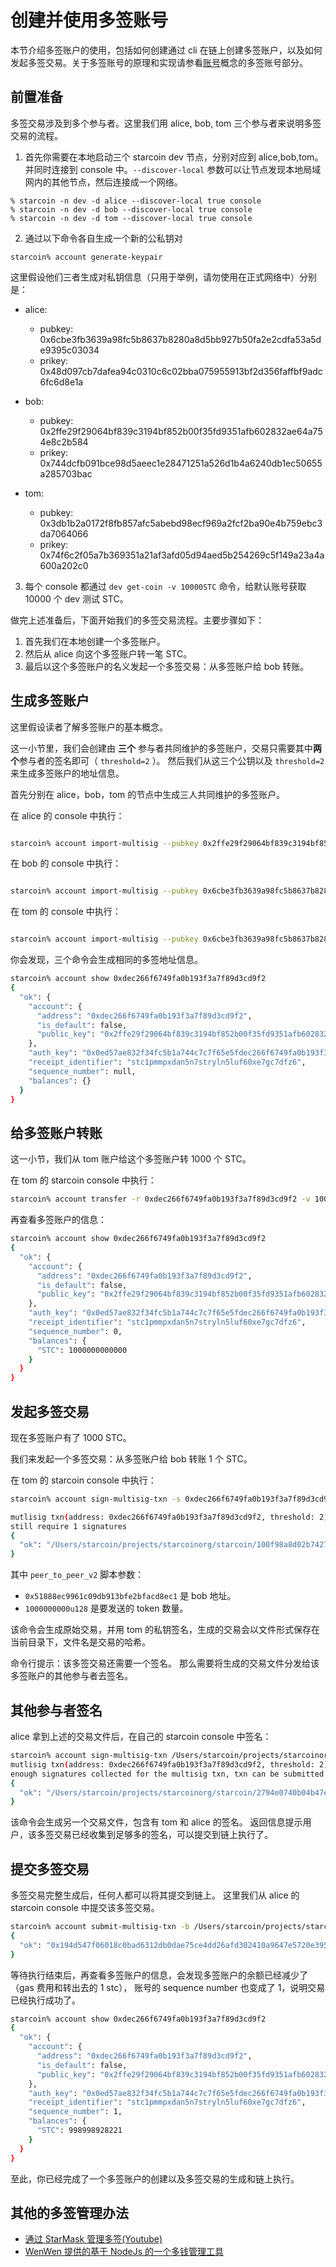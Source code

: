 # 创建并使用多签账号


本节介绍多签账户的使用，包括如何创建通过 cli 在链上创建多签账户，以及如何发起多签交易。关于多签账号的原理和实现请参看[账号](../../concepts/account)概念的多签账号部分。

## 前置准备

多签交易涉及到多个参与者。这里我们用 alice, bob, tom 三个参与者来说明多签交易的流程。

1. 首先你需要在本地启动三个 starcoin dev 节点，分别对应到 alice,bob,tom。并同时连接到 console 中。`--discover-local` 参数可以让节点发现本地局域网内的其他节点，然后连接成一个网络。 
```
% starcoin -n dev -d alice --discover-local true console
% starcoin -n dev -d bob --discover-local true console
% starcoin -n dev -d tom --discover-local true console
```

2. 通过以下命令各自生成一个新的公私钥对
```shell
starcoin% account generate-keypair
```

这里假设他们三者生成对私钥信息（只用于举例，请勿使用在正式网络中）分别是：

- alice:
  - pubkey: 0x6cbe3fb3639a98fc5b8637b8280a8d5bb927b50fa2e2cdfa53a5de9395c03034
  - prikey: 0x48d097cb7dafea94c0310c6c02bba075955913bf2d356faffbf9adc6fc6d8e1a
- bob:
  - pubkey: 0x2ffe29f29064bf839c3194bf852b00f35fd9351afb602832ae64a754e8c2b584
  - prikey: 0x744dcfb091bce98d5aeec1e28471251a526d1b4a6240db1ec50655a285703bac

- tom:
  - pubkey: 0x3db1b2a0172f8fb857afc5abebd98ecf969a2fcf2ba90e4b759ebc3da7064066
  - prikey: 0x74f6c2f05a7b369351a21af3afd05d94aed5b254269c5f149a23a4a600a202c0


3. 每个 console 都通过 `dev get-coin -v 10000STC` 命令，给默认账号获取 10000 个 dev 测试 STC。


做完上述准备后，下面开始我们的多签交易流程。主要步骤如下：

1. 首先我们在本地创建一个多签账户。
2. 然后从 alice 向这个多签账户转一笔 STC。
3. 最后以这个多签账户的名义发起一个多签交易：从多签账户给 bob 转账。

## 生成多签账户

这里假设读者了解多签账户的基本概念。

这一小节里，我们会创建由 **三个** 参与者共同维护的多签账户，交易只需要其中**两个**参与者的签名即可（ `threshold=2` ）。
然后我们从这三个公钥以及 `threshold=2`  来生成多签账户的地址信息。

首先分别在 alice，bob，tom 的节点中生成三人共同维护的多签账户。

在 alice 的 console 中执行：

```bash

starcoin% account import-multisig --pubkey 0x2ffe29f29064bf839c3194bf852b00f35fd9351afb602832ae64a754e8c2b584 --pubkey 0x3db1b2a0172f8fb857afc5abebd98ecf969a2fcf2ba90e4b759ebc3da7064066 --prikey 0x48d097cb7dafea94c0310c6c02bba075955913bf2d356faffbf9adc6fc6d8e1a -t 2
```

在 bob 的 console 中执行：

```bash

starcoin% account import-multisig --pubkey 0x6cbe3fb3639a98fc5b8637b8280a8d5bb927b50fa2e2cdfa53a5de9395c03034 --pubkey 0x3db1b2a0172f8fb857afc5abebd98ecf969a2fcf2ba90e4b759ebc3da7064066 --prikey 0x744dcfb091bce98d5aeec1e28471251a526d1b4a6240db1ec50655a285703bac -t 2
```

在 tom 的 console 中执行：

```bash

starcoin% account import-multisig --pubkey 0x6cbe3fb3639a98fc5b8637b8280a8d5bb927b50fa2e2cdfa53a5de9395c03034 --pubkey 0x2ffe29f29064bf839c3194bf852b00f35fd9351afb602832ae64a754e8c2b584 --prikey 0x74f6c2f05a7b369351a21af3afd05d94aed5b254269c5f149a23a4a600a202c0 -t 2
```

你会发现，三个命令会生成相同的多签地址信息。

```bash
starcoin% account show 0xdec266f6749fa0b193f3a7f89d3cd9f2
{
  "ok": {
    "account": {
      "address": "0xdec266f6749fa0b193f3a7f89d3cd9f2",
      "is_default": false,
      "public_key": "0x2ffe29f29064bf839c3194bf852b00f35fd9351afb602832ae64a754e8c2b5843db1b2a0172f8fb857afc5abebd98ecf969a2fcf2ba90e4b759ebc3da70640666cbe3fb3639a98fc5b8637b8280a8d5bb927b50fa2e2cdfa53a5de9395c0303402"
    },
    "auth_key": "0x0ed57ae832f34fc5b1a744c7c7f65e5fdec266f6749fa0b193f3a7f89d3cd9f2",
    "receipt_identifier": "stc1pmmpxdan5n7stryln5luf60xe7gc7dfz6",
    "sequence_number": null,
    "balances": {}
  }
}
```


## 给多签账户转账

这一小节，我们从 tom 账户给这个多签账户转 1000 个 STC。

在 tom 的 starcoin console 中执行：

```bash
starcoin% account transfer -r 0xdec266f6749fa0b193f3a7f89d3cd9f2 -v 1000000000000 -b
```

再查看多签账户的信息：

```bash
starcoin% account show 0xdec266f6749fa0b193f3a7f89d3cd9f2
{
  "ok": {
    "account": {
      "address": "0xdec266f6749fa0b193f3a7f89d3cd9f2",
      "is_default": false,
      "public_key": "0x2ffe29f29064bf839c3194bf852b00f35fd9351afb602832ae64a754e8c2b5843db1b2a0172f8fb857afc5abebd98ecf969a2fcf2ba90e4b759ebc3da70640666cbe3fb3639a98fc5b8637b8280a8d5bb927b50fa2e2cdfa53a5de9395c0303402"
    },
    "auth_key": "0x0ed57ae832f34fc5b1a744c7c7f65e5fdec266f6749fa0b193f3a7f89d3cd9f2",
    "receipt_identifier": "stc1pmmpxdan5n7stryln5luf60xe7gc7dfz6",
    "sequence_number": 0,
    "balances": {
      "STC": 1000000000000
    }
  }
}
```

## 发起多签交易

现在多签账户有了 1000 STC。

我们来发起一个多签交易：从多签账户给 bob 转账 1 个 STC。

在 tom 的 starcoin console 中执行：

```bash
starcoin% account sign-multisig-txn -s 0xdec266f6749fa0b193f3a7f89d3cd9f2 --function 0x1::TransferScripts::peer_to_peer_v2 -t 0x1::STC::STC --arg 0x51888ec9961c09db913bfe2bfacd8ec1 --arg 1000000000u128

mutlisig txn(address: 0xdec266f6749fa0b193f3a7f89d3cd9f2, threshold: 2): 1 signatures collected
still require 1 signatures
{
  "ok": "/Users/starcoin/projects/starcoinorg/starcoin/100f98a8d02b7427122434768858935a682db2917c65129b6416885721f76642.multisig-txn"
}
```

其中 `peer_to_peer_v2` 脚本参数：
- `0x51888ec9961c09db913bfe2bfacd8ec1` 是 bob 地址。
- `1000000000u128` 是要发送的 token 数量。

该命令会生成原始交易，并用 tom 的私钥签名，生成的交易会以文件形式保存在当前目录下，文件名是交易的哈希。

命令行提示：该多签交易还需要一个签名。
那么需要将生成的交易文件分发给该多签账户的其他参与者去签名。

## 其他参与者签名

alice 拿到上述的交易文件后，在自己的 starcoin console 中签名：


```bash
starcoin% account sign-multisig-txn /Users/starcoin/projects/starcoinorg/starcoin/100f98a8d02b7427122434768858935a682db2917c65129b6416885721f76642.multisig-txn
mutlisig txn(address: 0xdec266f6749fa0b193f3a7f89d3cd9f2, threshold: 2): 2 signatures collected
enough signatures collected for the multisig txn, txn can be submitted now
{
  "ok": "/Users/starcoin/projects/starcoinorg/starcoin/2794e0740b04b47e56d0edb33f32378e615b4cf07a16b74fe577985ff70db7b5.multisig-txn"
}
```

该命令会生成另一个交易文件，包含有 tom 和 alice 的签名。
返回信息提示用户，该多签交易已经收集到足够多的签名，可以提交到链上执行了。


## 提交多签交易

多签交易完整生成后，任何人都可以将其提交到链上。
这里我们从 alice 的 starcoin console 中提交该多签交易。

```bash
starcoin% account submit-multisig-txn -b /Users/starcoin/projects/starcoinorg/starcoin/2794e0740b04b47e56d0edb33f32378e615b4cf07a16b74fe577985ff70db7b5.multisig-txn
{
  "ok": "0x194d547f06018c0bad6312db0dae75ce4dd26afd302410a9647e5720e395878a"
}
```

等待执行结束后，再查看多签账户的信息，会发现多签账户的余额已经减少了（gas 费用和转出去的 1 stc）， 账号的 sequence number 也变成了 1，说明交易已经执行成功了。

```bash
starcoin% account show 0xdec266f6749fa0b193f3a7f89d3cd9f2
{
  "ok": {
    "account": {
      "address": "0xdec266f6749fa0b193f3a7f89d3cd9f2",
      "is_default": false,
      "public_key": "0x2ffe29f29064bf839c3194bf852b00f35fd9351afb602832ae64a754e8c2b5843db1b2a0172f8fb857afc5abebd98ecf969a2fcf2ba90e4b759ebc3da70640666cbe3fb3639a98fc5b8637b8280a8d5bb927b50fa2e2cdfa53a5de9395c0303402"
    },
    "auth_key": "0x0ed57ae832f34fc5b1a744c7c7f65e5fdec266f6749fa0b193f3a7f89d3cd9f2",
    "receipt_identifier": "stc1pmmpxdan5n7stryln5luf60xe7gc7dfz6",
    "sequence_number": 1,
    "balances": {
      "STC": 998998928221
    }
  }
}
```

至此，你已经完成了一个多签账户的创建以及多签交易的生成和链上执行。


## 其他的多签管理办法

* [通过 StarMask 管理多签(Youtube)](https://www.youtube.com/watch?v=a9nwRZunwwg)
* [WenWen 提供的基于 NodeJs 的一个多钱管理工具](https://github.com/wenwenprotocol/wen-multi-sign)
